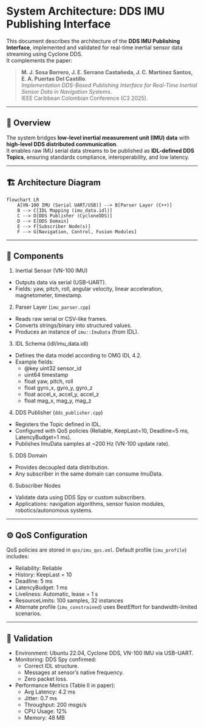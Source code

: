 # System Architecture: DDS IMU Publishing Interface

This document describes the architecture of the **DDS IMU Publishing Interface**, implemented and validated for real-time inertial sensor data streaming using Cyclone DDS.  
It complements the paper:

> **M. J. Sosa Borrero, J. E. Serrano Castañeda, J. C. Martinez Santos, E. A. Puertas Del Castillo**.  
> *Implementation DDS-Based Publishing Interface for Real-Time Inertial Sensor Data in Navigation Systems*.  
> IEEE Caribbean Colombian Conference (C3 2025).

---

## 📑 Overview

The system bridges **low-level inertial measurement unit (IMU) data** with **high-level DDS distributed communication**.  
It enables raw IMU serial data streams to be published as **IDL-defined DDS Topics**, ensuring standards compliance, interoperability, and low latency.

---

## 🏗️ Architecture Diagram

```mermaid
flowchart LR
    A[VN-100 IMU (Serial UART/USB)] --> B[Parser Layer (C++)]
    B --> C[IDL Mapping (imu_data.idl)]
    C --> D[DDS Publisher (CycloneDDS)]
    D --> E[DDS Domain]
    E --> F[Subscriber Node(s)]
    F --> G[Navigation, Control, Fusion Modules]
```

---

## 🔧 Components

1. Inertial Sensor (VN-100 IMU)
- Outputs data via serial (USB–UART).
- Fields: yaw, pitch, roll, angular velocity, linear acceleration, magnetometer, timestamp.

2. Parser Layer (`imu_parser.cpp`)
- Reads raw serial or CSV-like frames.
- Converts strings/binary into structured values.
- Produces an instance of `imu::ImuData` (from IDL).

3. IDL Schema (idl/imu_data.idl)
- Defines the data model according to OMG IDL 4.2.
- Example fields:
    - @key uint32 sensor_id
    - uint64 timestamp
    - float yaw, pitch, roll
    - float gyro_x, gyro_y, gyro_z
    - float accel_x, accel_y, accel_z
    - float mag_x, mag_y, mag_z

4. DDS Publisher (`dds_publisher.cpp`)
- Registers the Topic defined in IDL.
- Configured with QoS policies (Reliable, KeepLast=10, Deadline=5 ms, LatencyBudget=1 ms).
- Publishes ImuData samples at ~200 Hz (VN-100 update rate).

5. DDS Domain
- Provides decoupled data distribution.
- Any subscriber in the same domain can consume ImuData.

6. Subscriber Nodes
- Validate data using DDS Spy or custom subscribers.
- Applications: navigation algorithms, sensor fusion modules, robotics/autonomous systems.

---

## ⚙️ QoS Configuration

QoS policies are stored in `qos/imu_qos.xml`.
Default profile (`imu_profile`) includes:
- Reliability: Reliable
- History: KeepLast = 10
- Deadline: 5 ms
- LatencyBudget: 1 ms
- Liveliness: Automatic, lease = 1 s
- ResourceLimits: 100 samples, 32 instances
- Alternate profile (`imu_constrained`) uses BestEffort for bandwidth-limited scenarios.

---

## 🧪 Validation

- Environment: Ubuntu 22.04, Cyclone DDS, VN-100 IMU via USB–UART.
- Monitoring: DDS Spy confirmed:
    - Correct IDL structure.
    - Messages at sensor’s native frequency.
    - Zero packet loss.
- Performance Metrics (Table II in paper):
    - Avg Latency: 4.2 ms
    - Jitter: 0.7 ms
    - Throughput: 200 msgs/s
    - CPU Usage: 12%
    - Memory: 48 MB
